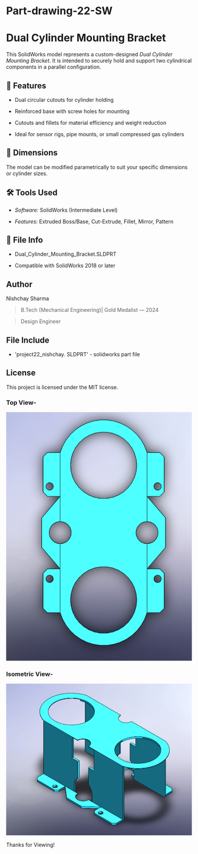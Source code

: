# Part-drawing-22-SW

# Dual Cylinder Mounting Bracket

This SolidWorks model represents a custom-designed *Dual Cylinder Mounting Bracket*. It is intended to securely hold and support two cylindrical components in a parallel configuration.

## 🧩 Features

- Dual circular cutouts for cylinder holding

- Reinforced base with screw holes for mounting

- Cutouts and fillets for material efficiency and weight reduction

- Ideal for sensor rigs, pipe mounts, or small compressed gas cylinders

## 📐 Dimensions

The model can be modified parametrically to suit your specific dimensions or cylinder sizes.

## 🛠 Tools Used

- *Software:* SolidWorks (Intermediate Level)

- *Features:* Extruded Boss/Base, Cut-Extrude, Fillet, Mirror, Pattern

## 📁 File Info

- Dual_Cylinder_Mounting_Bracket.SLDPRT

- Compatible with SolidWorks 2018 or later


## Author

Nishchay Sharma

>B.Tech (Mechanical Engineering)| Gold Medalist — 2024

>Design Engineer



## File Include
- 'project22_nishchay.  SLDPRT' -
solidworks part file

## License
This project is licensed under the MIT license.

### Top View-
![Top View](part22b.png)

### Isometric View-
![Isometric View](part22a.png)


Thanks for Viewing!